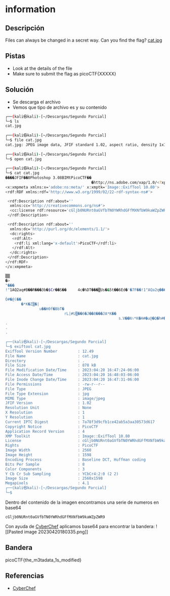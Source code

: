 # information



## Descripción
Files can always be changed in a secret way. Can you find the flag? [cat.jpg](https://mercury.picoctf.net/static/d1375e383810d8d957c04eef9e345732/cat.jpg)

## Pistas
- Look at the details of the file
- Make sure to submit the flag as picoCTF{XXXXX}

## Solución

- Se descarga el archivo
- Vemos que tipo de archivo es y su contenido
``` bash
┌──(kali㉿kali)-[~/Descargas/Segundo Parcial]
└─$ ls
cat.jpg
                                                                                                                                                           
┌──(kali㉿kali)-[~/Descargas/Segundo Parcial]
└─$ file cat.jpg                
cat.jpg: JPEG image data, JFIF standard 1.02, aspect ratio, density 1x1, segment length 16, baseline, precision 8, 2560x1598, components 3
                                                                                                                                                           
┌──(kali㉿kali)-[~/Descargas/Segundo Parcial]
└─$ open cat.jpg  
                                                                                                                                                           
┌──(kali㉿kali)-[~/Descargas/Segundo Parcial]
└─$ cat cat.jpg   
����JFIF��0Photoshop 3.08BIMtPicoCTF��
                                      �http://ns.adobe.com/xap/1.0/<?xpacket begin='' id='W5M0MpCehiHzreSzNTczkc9d'?>
<x:xmpmeta xmlns:x='adobe:ns:meta/' x:xmptk='Image::ExifTool 10.80'>
<rdf:RDF xmlns:rdf='http://www.w3.org/1999/02/22-rdf-syntax-ns#'>

 <rdf:Description rdf:about=''
  xmlns:cc='http://creativecommons.org/ns#'>
  <cc:license rdf:resource='cGljb0NURnt0aGVfbTN0YWRhdGFfMXNfbW9kaWZpZWR9'/>
 </rdf:Description>

 <rdf:Description rdf:about=''
  xmlns:dc='http://purl.org/dc/elements/1.1/'>
  <dc:rights>
   <rdf:Alt>
    <rdf:li xml:lang='x-default'>PicoCTF</rdf:li>
   </rdf:Alt>
  </dc:rights>
 </rdf:Description>
</rdf:RDF>
</x:xmpmeta>

▒▒
�>
"���
!"1AQ2aq#B��R���3b�$Cr��S��     4c�%DT���▒Us�&5t��6Ed�'�7F��!1"AQa2q���B���#R���3bCr$S��
                                                                                        ?��������������������������������A
Ò#�@(��                                                                                                                   ▒�C�#�)�����
       �*K�Z▒�|
               u��H0f�BbT�
                          rL|׃#U▒��6�J��8���JA*K��
                                                  s܅V��N۱*K�H#�u@�Q�h#���EԻ�
.
.
.
                                                                                                                                                           
┌──(kali㉿kali)-[~/Descargas/Segundo Parcial]
└─$ exiftool cat.jpg  
ExifTool Version Number         : 12.49
File Name                       : cat.jpg
Directory                       : .
File Size                       : 878 kB
File Modification Date/Time     : 2023:04:20 16:47:24-06:00
File Access Date/Time           : 2023:04:20 16:48:03-06:00
File Inode Change Date/Time     : 2023:04:20 16:47:31-06:00
File Permissions                : -rw-r--r--
File Type                       : JPEG
File Type Extension             : jpg
MIME Type                       : image/jpeg
JFIF Version                    : 1.02
Resolution Unit                 : None
X Resolution                    : 1
Y Resolution                    : 1
Current IPTC Digest             : 7a78f3d9cfb1ce42ab5a3aa30573d617
Copyright Notice                : PicoCTF
Application Record Version      : 4
XMP Toolkit                     : Image::ExifTool 10.80
License                         : cGljb0NURnt0aGVfbTN0YWRhdGFfMXNfbW9kaWZpZWR9
Rights                          : PicoCTF
Image Width                     : 2560
Image Height                    : 1598
Encoding Process                : Baseline DCT, Huffman coding
Bits Per Sample                 : 8
Color Components                : 3
Y Cb Cr Sub Sampling            : YCbCr4:2:0 (2 2)
Image Size                      : 2560x1598
Megapixels                      : 4.1  
┌──(kali㉿kali)-[~/Descargas/Segundo Parcial]
└─$ 

```

Dentro del contenido de la imagen encontramos una serie de numeros en base64

```
cGljb0NURnt0aGVfbTN0YWRhdGFfMXNfbW9kaWZpZWR9
```

Con ayuda de [CyberChef](https://gchq.github.io/CyberChef/) aplicamos base64 para encontrar la bandera:
![[Pasted image 20230420180335.png]]

## Bandera
picoCTF{the_m3tadata_1s_modified}

## Referencias
-  [CyberChef](https://gchq.github.io/CyberChef/)



